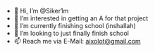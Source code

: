 - 👋 Hi, I’m @Siker1m
- 👀 I’m interested in getting an A for that project
- 🌱 I’m currently finishing school (inshallah)
- 💞️ I’m looking to just finally finish school
- 📫 Reach me via E-Mail: aixolot@gmail.com

<!---
Siker1m/Siker1m is a ✨ special ✨ repository because its `README.md` (this file) appears on your GitHub profile.
You can click the Preview link to take a look at your changes.
--->
